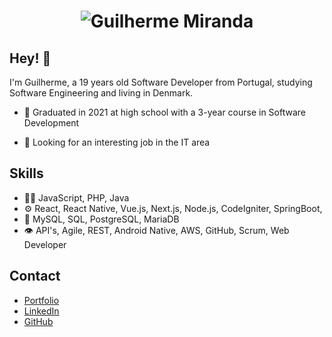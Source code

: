 <h1 align="center">
  <img src="https://user-images.githubusercontent.com/62404655/218446148-2a437a66-c0b0-4064-9c18-3bdc771363e0.gif" alt="Guilherme Miranda" />
</h1>

## Hey! 👋
I'm Guilherme, a 19 years old Software Developer from Portugal, studying Software Engineering and living in Denmark.

- 🧭 Graduated in 2021 at high school with a 3-year course in Software Development

- 👥 Looking for an interesting job in the IT area

## Skills
- 👨‍💻 JavaScript, PHP, Java
- ⚙️ React, React Native, Vue.js, Next.js, Node.js, CodeIgniter, SpringBoot, 
- 💽 MySQL, SQL, PostgreSQL, MariaDB
- 👁️ API's, Agile, REST, Android Native, AWS, GitHub, Scrum, Web Developer

## Contact
- [Portfolio](https://portfolio-fullenn.vercel.app/)
- [LinkedIn](https://www.linkedin.com/in/guilherme-miranda-29139224b/)
- [GitHub](https://github.com/FuLLeNN/)
